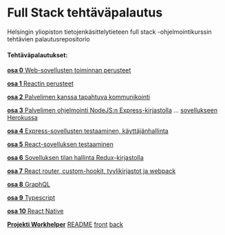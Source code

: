 # Full Stack tehtäväpalautus

Helsingin yliopiston tietojenkäsittelytieteen full stack -ohjelmointikurssin tehtävien palautusrepositorio

#### Tehtäväpalautukset:

[**osa 0** Web-sovellusten toiminnan perusteet](https://github.com/minnaRon/fullStack_tehtavapalautus/tree/master/osa0)

[**osa 1** Reactin perusteet](https://github.com/minnaRon/fullStack_tehtavapalautus/tree/master/osa1)

[**osa 2** Palvelimen kanssa tapahtuva kommunikointi](https://github.com/minnaRon/fullStack_tehtavapalautus/tree/master/osa2)

[**osa 3** Palvelimen ohjelmointi NodeJS:n Express-kirjastolla](https://github.com/minnaRon/fullStack_tehtavapalautus_osa3) 
... [sovellukseen Herokussa](https://fs-phonebook-15082022.herokuapp.com)

[**osa 4** Express-sovellusten testaaminen, käyttäjänhallinta](https://github.com/minnaRon/fullstack_blogisovellus_backend)

[**osa 5** React-sovelluksen testaaminen](https://github.com/minnaRon/fullStack_tehtavapalautus/tree/master/osa5/bloglist-frontend)

[**osa 6** Sovelluksen tilan hallinta Redux-kirjastolla](https://github.com/minnaRon/fullStack_tehtavapalautus/tree/master/osa6)

[**osa 7** React router, custom-hookit, tyylikirjastot ja webpack](https://github.com/minnaRon/fullStack_tehtavapalautus/tree/master/osa7)

[**osa 8** GraphQL](https://github.com/minnaRon/fullStack_tehtavapalautus/tree/master/osa8)

[**osa 9** Typescript](https://github.com/minnaRon/fullStack_tehtavapalautus/tree/master/osa9)

[**osa 10** React Native](https://github.com/minnaRon/rate-repository-app)


[**Projekti Workhelper**](https://workhelper.fly.dev/)
[README](https://github.com/minnaRon/workhelper/blob/master/README.md)
[front](https://github.com/minnaRon/workhelper-front)
[back](https://github.com/minnaRon/workhelper)



